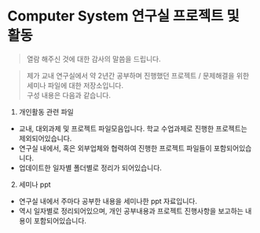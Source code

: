# Computer System 연구실 프로젝트 및 활동
>열람 해주신 것에 대한 감사의 말씀을 드립니다.      

>제가 교내 연구실에서 약 2년간 공부하며 진행했던 프로젝트 / 문제해결을 위한 세미나 파일에 대한 저장소입니다.   
>구성 내용은 다음과 같습니다.

1. 개인활동 관련 파일
 - 교내, 대외과제 및 프로젝트 파일모음입니다. 학교 수업과제로 진행한 프로젝트는 제외되어있습니다.
 - 연구실 내에서, 혹은 외부업체와 협력하여 진행한 프로젝트 파일들이 포함되어있습니다.
 - 업데이트한 일자별 폴더별로 정리가 되어있습니다.
2. 세미나 ppt 
 - 연구실 내에서 주마다 공부한 내용을 세미나한 ppt 자료입니다.
 - 역시 일자별로 정리되어있으며, 개인 공부내용과 프로젝트 진행사항을 보고하는 내용이 포함되어있습니다.
